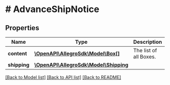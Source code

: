 # # AdvanceShipNotice

## Properties

Name | Type | Description | Notes
------------ | ------------- | ------------- | -------------
**content** | [**\OpenAPI\AllegroSdk\Model\Box[]**](Box.md) | The list of all Boxes. |
**shipping** | [**\OpenAPI\AllegroSdk\Model\Shipping**](Shipping.md) |  | [optional]

[[Back to Model list]](../../README.md#models) [[Back to API list]](../../README.md#endpoints) [[Back to README]](../../README.md)
